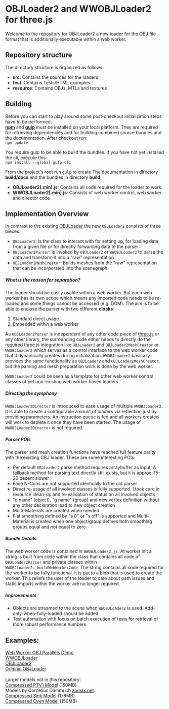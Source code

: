 OBJLoader2 and WWOBJLoader2 for three.js
===

Welcome to the repository for OBJLoader2 a new loader for the OBJ file format that is additionally executable within a web worker.

## Repository structure
The directory structure is organized as follows:
- **src**: Contains the sources for the loaders
- **test**: Contains Tests/HTML examples
- **resource**: Contains OBJs, MTLs and textures

## Building

Before you can start to play around some post-checkout initialization steps have to be performed.<br>
**[npm](https://nodejs.org)** and **[gulp](http://gulpjs.com/)** must be installed on your local platform. They are required for retrieving dependencies and for building combined source bundles and the documentation. 
After checkout run:<br>
`npm update`

You require gulp to be able to build the bundles. If you have not yet installed the cli, execute this:<br>
`npm install --global gulp-cli`

From the project's root run `gulp` to create The documentation in directory **build/docs** and the bundles in directory **build**:
 - **OBJLoader2[.min].js**: Contains all code required for the loader to work
 - **WWOBJLoader2[.min].js**: Consists of web worker control, web worker and director code

## Implementation Overview
In contrast to the existing [OBJLoader](https://github.com/mrdoob/three.js/blob/dev/examples/js/loaders/OBJLoader.js) the new `OBJLoader2` consists of three pieces:
- `OBJLoader2`: Is the class to interact with for setting up, for loading data from a given file or for directly forwarding data to the parser
- `OBJLoader2Parser`: Is invoked by `OBJLoader2` or `WWOBJLoader2` to parse the data and transform it into a "raw" representation
- `OBJLoader2MeshCreator`: Builds meshes from the "raw" representation that can be incorporated into the scenegraph.

##### What is the reason for separation?
The loader should be easily usable within a web worker. But each web worker has its own scope which means any imported code needs to be re-loaded and some things cannot be accessed (e.g. DOM). The aim is to be able to enclose the parser with two different **cloaks**:
1. Standard direct usage
2. Embedded within a web worker

As `OBJLoader2Parser` is independent of any other code piece of [three.js](https://threejs.org) or any other library, the surrounding code either needs to directly do the required three.js integration like `OBJLoader2` and `OBJLoader2MeshCreator` or `WWOBJLoader2` which serves as a control interface to the web worker code that it dynamically creates during initialization. `WWOBJLoader2` basically provides the same functionality as `OBJLoader2` and `OBJLoader2MeshCreator`, but the parsing and mesh preparation work is done by the web worker.

`WWOBJLoader2` could be seen as a template for other web worker control classes of yet non-existing web worker based loaders.

##### Directing the symphony
`WWOBJLoader2Director` is introduced to ease usage of multiple `WWOBJLoader2`. It is able to create a configurable amount of loaders via reflection just by providing parameters. An instruction queue is fed and all workers created will work to deplete it once they have been started. The usage of `WWOBJLoader2Director` is not required.

##### Parser POIs
The parser and mesh creation functions have reached full feature parity with the existing OBJ loader. These are some interesting POIs:
- Per default `OBJLoader2` parse method requires arraybuffer as input. A fallback method for parsing text directly still exists, but it is approx. 15-20 pecent slower
- Face N-Gons are not supported identically to the old parser
- Direct re-usage of all involved classes is fully supported. I took care in resource clean-up and re-validation of status on all involved objects
- "o name" (object), "g name" (group) and new vertex definition without any other declaration lead to new object creation
- Multi-Materials are created when needed
- Flat smoothing defined by "s 0" or "s off" is supported and Multi-Material is created when one object/group defines both smoothing groups equal and not equal to zero.

##### Bundle Details
The web worker code is contained in `WWOBJLoader2.js`. At worker init a string is built from code within the class that contains all code of `OBJLoader2Parser` and private classes within `WWOBJLoader2._buildWebWorkerCode`. The string contains all code required for the worker to be fully functional. It is put to a blob that is used to create the worker. This reliefs the user of the loader to care about path issues and static imports within the worker are no longer required.

##### Improvements
- Objects are streamed to the scene when `WWOBJLoader2` is used. Add-only-when-fully-loaded should be added
- Test automation with focus on batch execution of tests for retrieval of more robust performance numbers

## Examples:
[Web Worker OBJ Parallels Demo](https://kaisalmen.de/proto/test/wwparallels/main.min.html)<br>
[WWOBJLoader](http://kaisalmen.de/proto/test/wwobjloader2complex/main.min.html)<br>
[OBJLoader2](http://kaisalmen.de/proto/test/objloader2/main.min.html)<br>
[Original OBJLoader](http://kaisalmen.de/proto/test/three.js.old/webgl_loader_objloader_direct.html)<br>
<br>
Larger models not in this repository:<br>
[Compressed PTV1 Model](http://kaisalmen.de/proto/resource/obj/PTV1/PTV1.zip) (150MB)<br>
Models by Cornelius Dämmrich [zomax.net](https://zomax.net/free-stuff/):<br>
[Compressed Sink Model](http://kaisalmen.de/proto/resource/obj/zomax/zomax-net_haze-sink-scene.zip) (178MB)<br>
[Compressed Oven Model](http://kaisalmen.de/proto/resource/obj/zomax/zomax-net_haze-oven-scene.zip) (150MB)<br>
